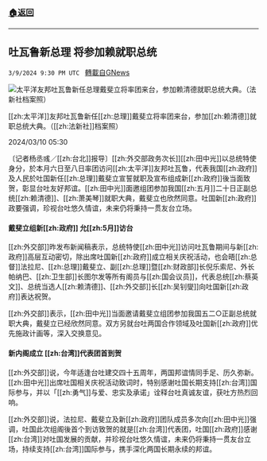 ###  [:house:返回](README.md)
---


## 吐瓦鲁新总理 将参加赖就职总统
`3/9/2024 9:30 PM UTC ` [轉載自GNews](https://gnews.org/articles/2380653)

![太平洋友邦吐瓦鲁新任总理戴斐立将率团来台，参加赖清德就职总统大典。（法新社档案照）](https://img.ltn.com.tw/Upload/news/600/2024/03/10/73.jpg "太平洋友邦吐瓦鲁新任总理戴斐立将率团来台，参加赖清德就职总统大典。（法新社档案照）")

[[zh:太平洋]]友邦吐瓦鲁新任[[zh:总理]]戴斐立将率团来台，参加[[zh:赖清德]]就职总统大典。（[[zh:法新社]]档案照）

2024/03/10 05:30

〔记者杨丞彧／[[zh:台北]]报导〕[[zh:外交部政务次长]][[zh:田中光]]以总统特使身分，於本月六日至八日率团访问[[zh:太平洋]]友邦吐瓦鲁，代表我国[[zh:政府]]及人民於吐国新任[[zh:总理]]戴斐立宣誓就职及宣布组成新[[zh:政府]]後当面致贺，彰显台吐友好邦谊。[[zh:田中光]]面邀组团参加我国[[zh:五月]]二十日正副总统[[zh:赖清德]]、[[zh:萧美琴]]就职大典，戴斐立也欣然同意。吐国新[[zh:政府]]政要强调，珍视台吐悠久情谊，未来仍将秉持一贯友台立场。

#### 戴斐立组新[[zh:政府]] 允[[zh:5月]]访台

[[zh:外交部]]昨发布新闻稿表示，总统特使[[zh:田中光]]访问吐瓦鲁期间与新[[zh:政府]]高层互动密切，除出席吐国新[[zh:政府]]成立相关庆祝活动，也会晤[[zh:总督]]法拉尼、[[zh:总理]]戴斐立、副[[zh:总理]]暨[[zh:财政部]]长倪乐索尼、外长帕纳巴、[[zh:卫生部]]长图尔发等所有阁员与[[zh:国会议员]]，代表总统[[zh:蔡英文]]、总统当选人[[zh:赖清德]]、[[zh:外交部]]长[[zh:吴钊燮]]向吐国新[[zh:政府]]表达祝贺。

[[zh:外交部]]表示，[[zh:田中光]]当面邀请戴斐立组团参加我国五二○正副总统就职大典，戴斐立已经欣然同意。双方另就台吐两国合作领域及吐国新[[zh:政府]]优先施政计画等，深入交换意见。

#### 新内阁成立 [[zh:台湾]]代表团首到贺

[[zh:外交部]]说，今年适逢台吐建交四十五周年，两国邦谊情同手足、历久弥新。[[zh:田中光]]出席吐国相关庆祝活动致词时，特别感谢吐国长期支持[[zh:台湾]]国际参与，并以「[[zh:勇气]]与爱、忠实及承诺」诠释台吐真诚友谊，获吐方热烈回响。

[[zh:外交部]]说，法拉尼、戴斐立及新[[zh:政府]]团队成员多次向[[zh:田中光]]强调，吐国此次组阁後首个到访致贺的就是[[zh:台湾]]代表团，吐国[[zh:政府]]感谢[[zh:台湾]]对吐国发展的贡献，并珍视台吐悠久情谊，未来仍将秉持一贯友台立场，持续支持[[zh:台湾]]国际参与，携手深化两国长期永续的邦谊。
